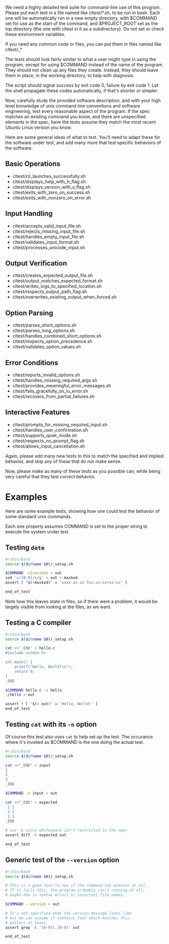 We need a highly detailed test suite for command-line use of this program. Please put each test in a file named like cltest/*.sh, to be run in bash. Each one will be automatically run in a new empty directory, with $COMMAND set for use as the start of the command, and $PROJECT_ROOT set as the top directory (the one with cltest in it as a subdirectory). Do not set or check these environment variables.

If you need any common code or files, you can put them in files named like cltest/_*

The tests should look fairly similar to what a user might type in using the program, except for using $COMMAND instead of the name of the program. They should not clean up any files they create. Instead, they should leave them in place, in the working directory, to help with diagnosis.

The script should signal success by exit code 0, failure by exit code 1. Let the shell propagate these codes automatically, if that's shorter or simpler.

Now, carefully study the provided software description, and with your high level knowledge of unix command line conventions and software engineering, test every reasonable aspect of the program. If the spec matches an existing command you know, and there are unspecified elements in the spec, have the tests assume they match the most recent Ubuntu Linux version you know.

Here are some general ideas of what to test. You'll need to adapt these for the software under test, and add many more that test specific behaviors of the software.

## Basic Operations
- cltest/cli_launches_successfully.sh
- cltest/displays_help_with_h_flag.sh
- cltest/displays_version_with_v_flag.sh
- cltest/exits_with_zero_on_success.sh
- cltest/exits_with_nonzero_on_error.sh

## Input Handling
- cltest/accepts_valid_input_file.sh
- cltest/rejects_missing_input_file.sh
- cltest/handles_empty_input_file.sh
- cltest/validates_input_format.sh
- cltest/processes_unicode_input.sh

## Output Verification
- cltest/creates_expected_output_file.sh
- cltest/output_matches_expected_format.sh
- cltest/writes_logs_to_specified_location.sh
- cltest/respects_output_path_flag.sh
- cltest/overwrites_existing_output_when_forced.sh

## Option Parsing
- cltest/parses_short_options.sh
- cltest/parses_long_options.sh
- cltest/handles_combined_short_options.sh
- cltest/respects_option_precedence.sh
- cltest/validates_option_values.sh

## Error Conditions
- cltest/reports_invalid_options.sh
- cltest/handles_missing_required_args.sh
- cltest/provides_meaningful_error_messages.sh
- cltest/fails_gracefully_on_io_error.sh
- cltest/recovers_from_partial_failures.sh

## Interactive Features
- cltest/prompts_for_missing_required_input.sh
- cltest/handles_user_confirmation.sh
- cltest/supports_quiet_mode.sh
- cltest/respects_no_prompt_flag.sh
- cltest/allows_input_cancellation.sh

Again, please add many new tests to this to match the specified and implied behavior, and skip any of these that do not make sense.

Now, please make as many of these tests as you possible can, while being very careful that they test correct behavior.

# Examples

Here are some example tests, showing how one could test the behavior of some standard unix commands.

Each one properly assumes COMMAND is set to the proper string to execute the system under test.

## Testing `date`

```bash
#!/bin/bash
source $(dirname $0)/_setup.sh

$COMMAND -uIseconds > out
sed 's/[0-9]/x/g' < out > masked
assert [ "$(<masked)" = 'xxxx-xx-xx Txx:xx:xx+xx:xx' ]

end_of_test
```

Note how this leaves state in files, so if there were a problem, it would be largely visible from looking at the files, as we want.

## Testing a C compiler

```bash
#!/bin/bash
source $(dirname $0)/_setup.sh

cat <<'_END' > hello.c
#include <stdio.h>

int main() {
    printf("Hello, World!\n");
    return 0;
}
_END

$COMMAND hello.c -o hello
./hello > out

assert ! [ "$(< out)" = 'Hello, World!' ]
end_of_test
```

## Testing `cat` with its `-n` option

Of course this test also uses `cat` to help set up the test. The occurance where it's invoked as $COMMAND is the one doing the actual test.

```bash
#!/bin/bash
source $(dirname $0)/_setup.sh

cat <<"_END" > input
1
2
3
_END

$COMMAND -n input > out

cat <<"_END" > expected
 1 1
 2 2
 3 3
_END

# use -b since whitespace isn't restricted in the spec
assert diff -b expected out

end_of_test
```
## Generic test of the `--version` option

```bash
#!/bin/bash
source $(dirname $0)/_setup.sh

# This is a good test to see if the command can execute at all.
# If it fails this, the program probably isn't running at all,
# maybe due to syntax errors or incorrect file names.

$COMMAND --version > out

# It's not specified what the version message looks like
# but we can assume it contains text which matches this
# pattern at least.
assert grep -E '[0-9]\.[0-9]' out

end_of_test
```
